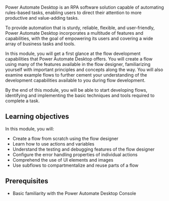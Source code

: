 Power Automate Desktop is an RPA software solution capable of automating rules-based tasks, enabling users to direct their attention to more productive and value-adding tasks.

To provide automation that is sturdy, reliable, flexible, and user-friendly, Power Automate Desktop incorporates a multitude of features and capabilities, with the goal of empowering its users and covering a wide array of business tasks and tools.

In this module, you will get a first glance at the flow development capabilities that Power Automate Desktop offers. You will create a flow using many of the features available in the flow designer, familiarizing yourself with important principles and concepts along the way. You will also examine example flows to further cement your understanding of the development capabilities available to you during flow development.

By the end of this module, you will be able to start developing flows, identifying and implementing the basic techniques and tools required to complete a task.

## Learning objectives

In this module, you will:

* Create a flow from scratch using the flow designer
* Learn how to use actions and variables
* Understand the testing and debugging features of the flow designer
* Configure the error handling properties of individual actions
* Comprehend the use of UI elements and images
* Use subflows to compartmentalize and reuse parts of a flow

## Prerequisites

* Basic familiarity with the Power Automate Desktop Console
